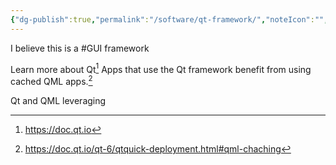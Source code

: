 ```yaml
---
{"dg-publish":true,"permalink":"/software/qt-framework/","noteIcon":"","created":"2025-07-07T14:23:47.800-05:00"}
---
```


I believe this is a #GUI framework

Learn more about Qt[^1]
Apps that use the Qt framework benefit from using cached QML apps.[^2]

[^1]:https://doc.qt.io
[^2]:https://doc.qt.io/qt-6/qtquick-deployment.html#qml-chaching

Qt and QML leveraging